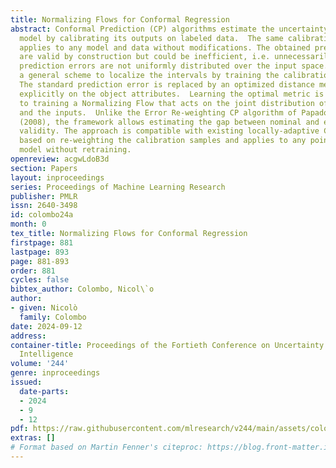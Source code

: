 ```yaml
---
title: Normalizing Flows for Conformal Regression
abstract: Conformal Prediction (CP) algorithms estimate the uncertainty of a prediction
  model by calibrating its outputs on labeled data.  The same calibration scheme usually
  applies to any model and data without modifications. The obtained prediction intervals
  are valid by construction but could be inefficient, i.e. unnecessarily big, if the
  prediction errors are not uniformly distributed over the input space. We present
  a general scheme to localize the intervals by training the calibration process.
  The standard prediction error is replaced by an optimized distance metric that depends
  explicitly on the object attributes.  Learning the optimal metric is equivalent
  to training a Normalizing Flow that acts on the joint distribution of the errors
  and the inputs.  Unlike the Error Re-weighting CP algorithm of Papadopoulos et al.
  (2008), the framework allows estimating the gap between nominal and empirical conditional
  validity. The approach is compatible with existing locally-adaptive CP strategies
  based on re-weighting the calibration samples and applies to any point-prediction
  model without retraining.
openreview: acgwLdoB3d
section: Papers
layout: inproceedings
series: Proceedings of Machine Learning Research
publisher: PMLR
issn: 2640-3498
id: colombo24a
month: 0
tex_title: Normalizing Flows for Conformal Regression
firstpage: 881
lastpage: 893
page: 881-893
order: 881
cycles: false
bibtex_author: Colombo, Nicol\`o
author:
- given: Nicolò
  family: Colombo
date: 2024-09-12
address:
container-title: Proceedings of the Fortieth Conference on Uncertainty in Artificial
  Intelligence
volume: '244'
genre: inproceedings
issued:
  date-parts:
  - 2024
  - 9
  - 12
pdf: https://raw.githubusercontent.com/mlresearch/v244/main/assets/colombo24a/colombo24a.pdf
extras: []
# Format based on Martin Fenner's citeproc: https://blog.front-matter.io/posts/citeproc-yaml-for-bibliographies/
---
```

